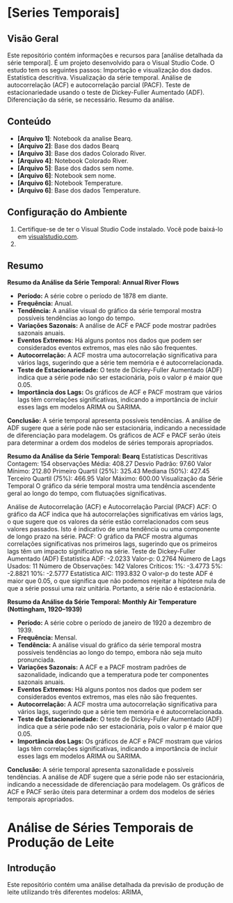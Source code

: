 # [Series Temporais]

## Visão Geral
Este repositório contém informações e recursos para [análise detalhada da série temporal]. É um projeto desenvolvido para o Visual Studio Code.
O estudo tem os seguintes passos:
Importação e visualização dos dados.
Estatística descritiva.
Visualização da série temporal.
Análise de autocorrelação (ACF) e autocorrelação parcial (PACF).
Teste de estacionariedade usando o teste de Dickey-Fuller Aumentado (ADF).
Diferenciação da série, se necessário.
Resumo da análise. 

## Conteúdo
- **[Arquivo 1]**: Notebook da analise Bearq.
- **[Arquivo 2]**: Base dos dados Bearq
- **[Arquivo 3]**: Base dos dados Colorado River.
- **[Arquivo 4]**: Notebook Colorado River.
- **[Arquivo 5]**: Base dos dados sem nome.
- **[Arquivo 6]**: Notebook sem nome.
- **[Arquivo 6]**: Notebook Temperature.
- **[Arquivo 6]**: Base dos dados Temperature.

## Configuração do Ambiente
1. Certifique-se de ter o Visual Studio Code instalado. Você pode baixá-lo em [visualstudio.com](https://code.visualstudio.com/).
2. 

## Resumo


**Resumo da Análise da Série Temporal: Annual River Flows**

- **Período:** A série cobre o período de 1878 em diante.
- **Frequência:** Anual.
- **Tendência:** A análise visual do gráfico da série temporal mostra possíveis tendências ao longo do tempo.
- **Variações Sazonais:** A análise de ACF e PACF pode mostrar padrões sazonais anuais.
- **Eventos Extremos:** Há alguns pontos nos dados que podem ser considerados eventos extremos, mas eles não são frequentes.
- **Autocorrelação:** A ACF mostra uma autocorrelação significativa para vários lags, sugerindo que a série tem memória e é autocorrelacionada.
- **Teste de Estacionariedade:** O teste de Dickey-Fuller Aumentado (ADF) indica que a série pode não ser estacionária, pois o valor p é maior que 0.05.
- **Importância dos Lags:** Os gráficos de ACF e PACF mostram que vários lags têm correlações significativas, indicando a importância de incluir esses lags em modelos ARIMA ou SARIMA.

**Conclusão:** A série temporal apresenta possíveis tendências. A análise de ADF sugere que a série pode não ser estacionária, indicando a necessidade de diferenciação para modelagem. Os gráficos de ACF e PACF serão úteis para determinar a ordem dos modelos de séries temporais apropriados.


**Resumo da Análise da Série Temporal: Bearq**
Estatísticas Descritivas
Contagem: 154 observações
Média: 408.27
Desvio Padrão: 97.60
Valor Mínimo: 212.80
Primeiro Quartil (25%): 325.43
Mediana (50%): 427.45
Terceiro Quartil (75%): 466.95
Valor Máximo: 600.00
Visualização da Série Temporal
O gráfico da série temporal mostra uma tendência ascendente geral ao longo do tempo, com flutuações significativas.

Análise de Autocorrelação (ACF) e Autocorrelação Parcial (PACF)
ACF: O gráfico da ACF indica que há autocorrelações significativas em vários lags, o que sugere que os valores da série estão correlacionados com seus valores passados. Isto é indicativo de uma tendência ou uma componente de longo prazo na série.
PACF: O gráfico da PACF mostra algumas correlações significativas nos primeiros lags, sugerindo que os primeiros lags têm um impacto significativo na série.
Teste de Dickey-Fuller Aumentado (ADF)
Estatística ADF: -2.0233
Valor-p: 0.2764
Número de Lags Usados: 11
Número de Observações: 142
Valores Críticos:
1%: -3.4773
5%: -2.8821
10%: -2.5777
Estatística AIC: 1193.832
O valor-p do teste ADF é maior que 0.05, o que significa que não podemos rejeitar a hipótese nula de que a série possui uma raiz unitária. Portanto, a série não é estacionária.


**Resumo da Análise da Série Temporal: Monthly Air Temperature (Nottingham, 1920–1939)**

- **Período:** A série cobre o período de janeiro de 1920 a dezembro de 1939.
- **Frequência:** Mensal.
- **Tendência:** A análise visual do gráfico da série temporal mostra possíveis tendências ao longo do tempo, embora não seja muito pronunciada.
- **Variações Sazonais:** A ACF e a PACF mostram padrões de sazonalidade, indicando que a temperatura pode ter componentes sazonais anuais.
- **Eventos Extremos:** Há alguns pontos nos dados que podem ser considerados eventos extremos, mas eles não são frequentes.
- **Autocorrelação:** A ACF mostra uma autocorrelação significativa para vários lags, sugerindo que a série tem memória e é autocorrelacionada.
- **Teste de Estacionariedade:** O teste de Dickey-Fuller Aumentado (ADF) indica que a série pode não ser estacionária, pois o valor p é maior que 0.05.
- **Importância dos Lags:** Os gráficos de ACF e PACF mostram que vários lags têm correlações significativas, indicando a importância de incluir esses lags em modelos ARIMA ou SARIMA.

**Conclusão:** A série temporal apresenta sazonalidade e possíveis tendências. A análise de ADF sugere que a série pode não ser estacionária, indicando a necessidade de diferenciação para modelagem. Os gráficos de ACF e PACF serão úteis para determinar a ordem dos modelos de séries temporais apropriados.                                                                               
# Análise de Séries Temporais de Produção de Leite

## Introdução
Este repositório contém uma análise detalhada da previsão de produção de leite utilizando três diferentes modelos: ARIMA,

